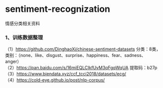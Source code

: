 # sentiment-recognization
情感分类相关资料
### 1、训练数据整理 <br>
（1）https://github.com/DinghaoXi/chinese-sentiment-datasets 分类：8类，类别：（none、like、disgust、surprise、happiness、fear、sadness、anger）<br>
（2）https://pan.baidu.com/s/16miEQLCIkfUvM3qFgqWqUA 提取码：b27p <br>
（3）https://www.biendata.xyz/ccf_tcci2018/datasets/ecg/ <br>
（4）https://cold-eye.github.io/post/nlp-corpus/<br>
